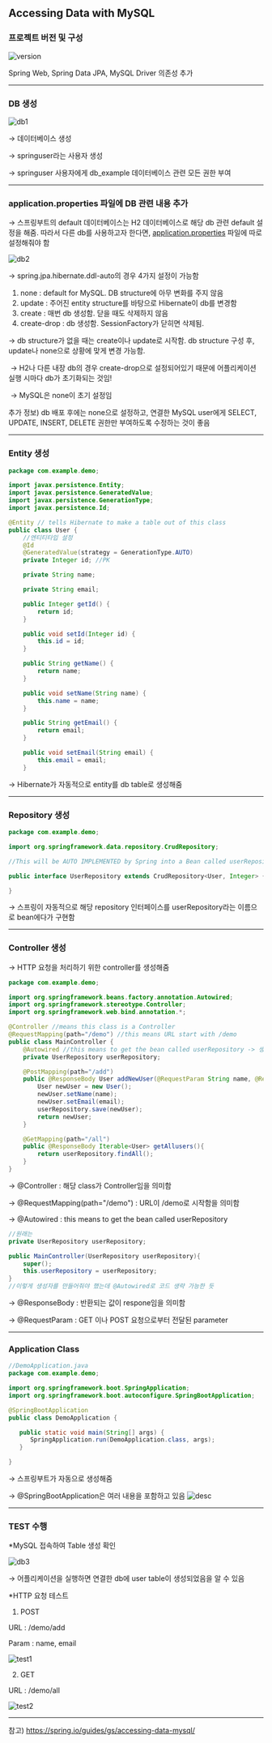## Accessing Data with MySQL

### 프로젝트 버전 및 구성

![version](./img/projectVersion.png)

Spring Web, Spring Data JPA, MySQL Driver 의존성 추가   

---

### DB 생성

![db1](./img/db1.png)

→ 데이터베이스 생성

→ springuser라는 사용자 생성

→ springuser 사용자에게 db_example 데이터베이스 관련 모든 권한 부여

---

### application.properties 파일에 DB 관련 내용 추가

→ 스프링부트의 default 데이터베이스는 H2 데이터베이스로 해당 db 관련 default 설정을 해줌. 따라서 다른 db를 사용하고자 한다면, [application.properties](http://application.properties/) 파일에 따로 설정해줘야 함

![db2](./img/db2.png)

→ spring.jpa.hibernate.ddl-auto의 경우 4가지 설정이 가능함

1. none : default for MySQL. DB structure에 아무 변화를 주지 않음
2. update : 주어진 entity structure를 바탕으로 Hibernate이 db를 변경함
3. create : 매번 db 생성함. 닫을 때도 삭제하지 않음
4. create-drop : db 생성함. SessionFactory가 닫히면 삭제됨.

→ db structure가 없을 때는 create이나 update로 시작함. db structure 구성 후, update나 none으로 상황에 맞게 변경 가능함.

​	→ H2나 다른 내장 db의 경우 create-drop으로 설정되어있기 때문에 어플리케이션 실행 시마다 db가 초기화되는 것임!

​	→ MySQL은 none이 초기 설정임

추가 정보) db 배포 후에는 none으로 설정하고, 연결한 MySQL user에게 SELECT, UPDATE, INSERT, DELETE 권한만 부여하도록 수정하는 것이 좋음 

---

### Entity 생성

```Java
package com.example.demo;

import javax.persistence.Entity;
import javax.persistence.GeneratedValue;
import javax.persistence.GenerationType;
import javax.persistence.Id;

@Entity // tells Hibernate to make a table out of this class
public class User {
    //엔티티타입 설정
    @Id
    @GeneratedValue(strategy = GenerationType.AUTO)
    private Integer id; //PK

    private String name;

    private String email;

    public Integer getId() {
        return id;
    }

    public void setId(Integer id) {
        this.id = id;
    }

    public String getName() {
        return name;
    }

    public void setName(String name) {
        this.name = name;
    }

    public String getEmail() {
        return email;
    }

    public void setEmail(String email) {
        this.email = email;
    }
```

→ Hibernate가 자동적으로 entity를 db table로 생성해줌

---

### Repository 생성

```java
package com.example.demo;

import org.springframework.data.repository.CrudRepository;

//This will be AUTO IMPLEMENTED by Spring into a Bean called userRepository

public interface UserRepository extends CrudRepository<User, Integer> {

}
```

→ 스프링이 자동적으로 해당 repository 인터페이스를 userRepository라는 이름으로 bean에다가 구현함

---

### Controller 생성

 → HTTP 요청을 처리하기 위한 controller를 생성해줌 

```java
package com.example.demo;

import org.springframework.beans.factory.annotation.Autowired;
import org.springframework.stereotype.Controller;
import org.springframework.web.bind.annotation.*;

@Controller //means this class is a Controller
@RequestMapping(path="/demo") //this means URL start with /demo
public class MainController {
    @Autowired //this means to get the bean called userRepository -> 생성자 대신하는 역할인듯
    private UserRepository userRepository;

    @PostMapping(path="/add")
    public @ResponseBody User addNewUser(@RequestParam String name, @RequestParam String email){ 
        User newUser = new User();
        newUser.setName(name);
        newUser.setEmail(email);
        userRepository.save(newUser);
        return newUser;
    }

    @GetMapping(path="/all")
    public @ResponseBody Iterable<User> getAllusers(){
        return userRepository.findAll();
    }
}
```

→ @Controller : 해당 class가 Controller임을 의미함

→ @RequestMapping(path="/demo") : URL이 /demo로 시작함을 의미함

→ @Autowired : this means to get the bean called userRepository 

```java
//원래는
private UserRepository userRepository;

public MainController(UserRepository userRepository){
	super(); 
	this.userRepository = userRepository; 
}
//이렇게 생성자를 만들어줘야 했는데 @Autowired로 코드 생략 가능한 듯
```

→ @ResponseBody : 반환되는 값이 respone임을 의미함

→ @RequestParam : GET 이나 POST 요청으로부터 전달된 parameter

---

### Application Class

```java
//DemoApplication.java 
package com.example.demo;

import org.springframework.boot.SpringApplication;
import org.springframework.boot.autoconfigure.SpringBootApplication;

@SpringBootApplication
public class DemoApplication {

   public static void main(String[] args) {
      SpringApplication.run(DemoApplication.class, args);
   }

}
```

→ 스프링부트가 자동으로 생성해줌 

→ @SpringBootApplication은 여러 내용을 포함하고 있음 ![desc](./img/desc1.png)

---

### TEST 수행

*MySQL 접속하여 Table 생성 확인

![db3](./img/db3.png)

→ 어플리케이션을 실행하면 연결한 db에 user table이 생성되었음을 알 수 있음



*HTTP 요청 테스트

1) POST

URL : /demo/add

Param : name, email

![test1](./img/test1.png)

2) GET

URL : /demo/all

![test2](./img/test2.png)

---

참고) https://spring.io/guides/gs/accessing-data-mysql/

